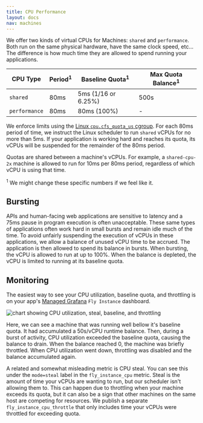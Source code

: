 ```yaml
---
title: CPU Performance
layout: docs
nav: machines
---
```


We offer two kinds of virtual CPUs for Machines: `shared` and `performance`. Both run on the same physical hardware, have the same clock speed, etc... The difference is how much time they are allowed to spend running your applications.


CPU Type      | Period<sup>1</sup> | Baseline Quota<sup>1</sup> | Max Quota Balance<sup>1</sup>
--------      | ------ | -------------- | -----------------
`shared`      | 80ms   | 5ms (1/16 or 6.25%)   | 500s
`performance` | 80ms   | 80ms (100%) | -

We enforce limits using the [Linux `cpu.cfs_quota_us` cgroup](https://www.kernel.org/doc/Documentation/scheduler/sched-bwc.rst). For each 80ms period of time, we instruct the Linux scheduler to run `shared` vCPUs for no more than 5ms. If your application is working hard and reaches its quota, its vCPUs will be suspended for the remainder of the 80ms period.

Quotas are shared between a machine's vCPUs. For example, a `shared-cpu-2x` machine is allowed to run for 10ms per 80ms period, regardless of which vCPU is using that time.

<sup>1</sup> We might change these specific numbers if we feel like it.

## Bursting

APIs and human-facing web applications are sensitive to latency and a 75ms pause in program execution is often unacceptable. These same types of applications often work hard in small bursts and remain idle much of the time. To avoid unfairly suspending the execution of vCPUs in these applications, we allow a balance of unused vCPU time to be accrued. The application is then allowed to spend its balance in bursts. When bursting, the vCPU is allowed to run at up to 100%. When the balance is depleted, the vCPU is limited to running at its baseline quota.

## Monitoring

The easiest way to see your CPU utilization, baseline quota, and throttling is on your app's [Managed Grafana](/docs/monitoring/metrics/#managed-grafana) `Fly Instance` dashboard.

![chart showing CPU utilization, steal, baseline, and throttling](/docs/images/cpu-quota.webp)

Here, we can see a machine that was running well bellow it's baseline quota. It had accumulated a 50s/vCPU runtime balance. Then, during a burst of activity, CPU utilization exceeded the baseline quota, causing the balance to drain. When the balance reached 0, the machine was briefly throttled. When CPU utilization went down, throttling was disabled and the balance accumulated again.

A related and somewhat misleading metric is CPU steal. You can see this under the `mode=steal` label in the `fly_instance_cpu` metric. Steal is the amount of time your vCPUs are wanting to run, but our scheduler isn't allowing them to. This can happen due to throttling when your machine exceeds its quota, but it can also be a sign that other machines on the same host are competing for resources. We publish a separate `fly_instance_cpu_throttle` that only includes time your vCPUs were throttled for exceeding quota.
